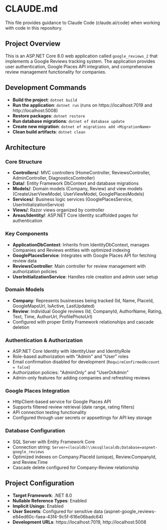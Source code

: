 # CLAUDE.md

This file provides guidance to Claude Code (claude.ai/code) when working with code in this repository.

## Project Overview

This is an ASP.NET Core 8.0 web application called `google_reviews_2` that implements a Google Reviews tracking system. The application provides user authentication, Google Places API integration, and comprehensive review management functionality for companies.

## Development Commands

- **Build the project**: `dotnet build`
- **Run the application**: `dotnet run` (runs on https://localhost:7019 and http://localhost:5008)
- **Restore packages**: `dotnet restore`
- **Run database migrations**: `dotnet ef database update`
- **Create new migration**: `dotnet ef migrations add <MigrationName>`
- **Clean build artifacts**: `dotnet clean`

## Architecture

### Core Structure
- **Controllers/**: MVC controllers (HomeController, ReviewsController, AdminController, DiagnosticsController)
- **Data/**: Entity Framework DbContext and database migrations
- **Models/**: Domain models (Company, Review) and view models (CreateUserViewModel, UserViewModel, GooglePlacesModels)
- **Services/**: Business logic services (GooglePlacesService, UserInitializationService)
- **Views/**: Razor views organized by controller
- **Areas/Identity/**: ASP.NET Core Identity scaffolded pages for authentication

### Key Components
- **ApplicationDbContext**: Inherits from IdentityDbContext, manages Companies and Reviews entities with optimized indexing
- **GooglePlacesService**: Integrates with Google Places API for fetching review data
- **ReviewsController**: Main controller for review management with authorization policies
- **UserInitializationService**: Handles role creation and admin user setup

### Domain Models
- **Company**: Represents businesses being tracked (Id, Name, PlaceId, GoogleMapsUrl, IsActive, LastUpdated)
- **Review**: Individual Google reviews (Id, CompanyId, AuthorName, Rating, Text, Time, AuthorUrl, ProfilePhotoUrl)
- Configured with proper Entity Framework relationships and cascade deletion

### Authentication & Authorization
- ASP.NET Core Identity with IdentityUser and IdentityRole
- Role-based authorization with "Admin" and "User" roles
- Email confirmation disabled for development (`RequireConfirmedAccount = false`)
- Authorization policies: "AdminOnly" and "UserOrAdmin"
- Admin-only features for adding companies and refreshing reviews

### Google Places Integration
- HttpClient-based service for Google Places API
- Supports filtered review retrieval (date range, rating filters)
- API connection testing functionality
- Configured through user secrets or appsettings for API key storage

### Database Configuration
- SQL Server with Entity Framework Core
- Connection string: `Server=(localdb)\\mssqllocaldb;Database=aspnet-google_reviews`
- Optimized indexes on Company.PlaceId (unique), Review.CompanyId, and Review.Time
- Cascade delete configured for Company-Review relationship

## Project Configuration

- **Target Framework**: .NET 8.0
- **Nullable Reference Types**: Enabled
- **Implicit Usings**: Enabled
- **User Secrets**: Configured for sensitive data (aspnet-google_reviews-e84ed60c-faea-43f4-9c5f-616e06badc64)
- **Development URLs**: https://localhost:7019, http://localhost:5008